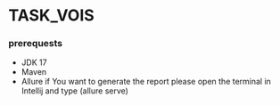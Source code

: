 # TASK_VOIS
### prerequests
* JDK 17
* Maven
* Allure if You want to generate the report please open the terminal in Intellij and type (allure serve)
